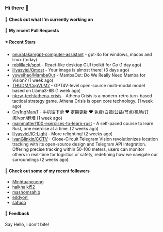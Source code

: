 ### Hi there 👋

#### 👷 Check out what I'm currently working on

#### 🔨 My recent Pull Requests


#### ⭐ Recent Stars

- [onuratakan/gpt-computer-assistant](https://github.com/onuratakan/gpt-computer-assistant) - gpt-4o for windows, macos and linux (today)
- [roblillack/spot](https://github.com/roblillack/spot) - React-like desktop GUI toolkit for Go (1 day ago)
- [lllyasviel/Omost](https://github.com/lllyasviel/Omost) - Your image is almost there! (6 days ago)
- [yuweihao/MambaOut](https://github.com/yuweihao/MambaOut) - MambaOut: Do We Really Need Mamba for Vision? (1 week ago)
- [THUDM/CogVLM2](https://github.com/THUDM/CogVLM2) - GPT4V-level open-source multi-modal model based on Llama3-8B (1 week ago)
- [nkzw-tech/athena-crisis](https://github.com/nkzw-tech/athena-crisis) - Athena Crisis is a modern-retro turn-based tactical strategy game. Athena Crisis is open core technology. (1 week ago)
- [Cry1ngMan/1](https://github.com/Cry1ngMan/1) - 手机往下滑 ❤️ 定期更新 ❤️ 免费/白嫖/公益/节点/机场/订阅/vpn/翻墙 (1 week ago)
- [mainmatter/100-exercises-to-learn-rust](https://github.com/mainmatter/100-exercises-to-learn-rust) - A self-paced course to learn Rust, one exercise at a time. (2 weeks ago)
- [lllyasviel/IC-Light](https://github.com/lllyasviel/IC-Light) - More relighting! (2 weeks ago)
- [IvanGlinkin/CCTV](https://github.com/IvanGlinkin/CCTV) - Close-Circuit Telegram Vision revolutionizes location tracking with its open-source design and Telegram API integration. Offering precise tracking within 50-100 meters, users can monitor others in real-time for logistics or safety, redefining how we navigate our surroundings (2 weeks ago)

#### 👯 Check out some of my recent followers

- [Minhtuancuong](https://github.com/Minhtuancuong)
- [halkhalki52](https://github.com/halkhalki52)
- [mashomsahib](https://github.com/mashomsahib)
- [eddyonl](https://github.com/eddyonl)
- [safuco](https://github.com/safuco)

#### 💬 Feedback

Say Hello, I don't bite!